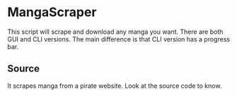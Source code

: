 # MangaScraper
This script will scrape and download any manga you want.
There are both GUI and CLI versions.
The main difference is that CLI version has a progress bar.

## Source
It scrapes manga from a pirate website. Look at the source code to know.

